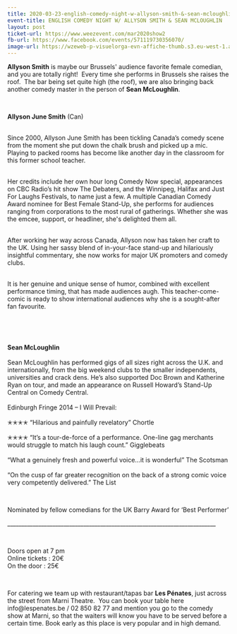 ```yaml
---
title: 2020-03-23-english-comedy-night-w-allyson-smith-&-sean-mcloughlin
event-title: ENGLISH COMEDY NIGHT W/ ALLYSON SMITH & SEAN MCLOUGHLIN
layout: post
ticket-url: https://www.weezevent.com/mar2020show2
fb-url: https://www.facebook.com/events/571119730356070/
image-url: https://wzeweb-p-visuelorga-evn-affiche-thumb.s3.eu-west-1.amazonaws.com/affiche_576223.thumb53700.1575810921.jpg
---
```

<p><strong>Allyson Smith</strong> is maybe our Brussels' audience favorite female comedian, and you are totally right!&nbsp; Every time she performs in Brussels she raises the roof.&nbsp; The bar being set quite high (the roof), we are also bringing back another comedy master in the person of <strong>Sean McLoughlin</strong>.</p><p>&nbsp;</p><p><strong>Allyson June Smith</strong> (Can)</p><p><br>Since 2000, Allyson June Smith has been tickling Canada’s comedy scene from the moment she put down the chalk brush and picked up a mic.<br>Playing to packed rooms has become like another day in the classroom for this former school teacher.</p><p><br>Her credits include her own hour long Comedy Now special, appearances on CBC Radio’s hit show The Debaters, and the Winnipeg, Halifax and Just For Laughs Festivals, to name just a few. A multiple Canadian Comedy Award nominee for Best Female Stand-Up, she performs for audiences ranging from corporations to the most rural of gatherings. Whether she was the emcee, support, or headliner, she's delighted them all.</p><p><br>After working her way across Canada, Allyson now has taken her craft to the UK. Using her sassy blend of in-your-face stand-up and hilariously insightful commentary, she now works for major UK promoters and comedy clubs.</p><p><br>It is her genuine and unique sense of humor, combined with excellent performance timing, that has made audiences augh. This teacher-come-comic is ready to show international audiences why she is a sought-after fan favourite.</p><p>&nbsp;</p><p>&nbsp;</p><p><strong>Sean McLoughlin</strong><br><br>Sean McLoughlin has performed gigs of all sizes right across the U.K. and internationally, from the big weekend clubs to the smaller independents, universities and crack dens. He’s also supported Doc Brown and Katherine Ryan on tour, and made an appearance on Russell Howard’s Stand-Up Central on Comedy Central.<br><br>Edinburgh Fringe 2014 – I Will Prevail:<br><br>✭✭✭✭ “Hilarious and painfully revelatory” Chortle<br><br>✭✭✭✭ “It’s a tour-de-force of a performance. One-line gag merchants would struggle to match his laugh count.” Gigglebeats<br><br>“What a genuinely fresh and powerful voice…it is wonderful” The Scotsman<br><br>“On the cusp of far greater recognition on the back of a strong comic voice very competently delivered.” The List</p><p>&nbsp;</p><p>Nominated by fellow comedians for the UK Barry Award for ‘Best Performer’</p><p>__________________________________________________________________________</p><p>&nbsp;</p><p><span>Doors open at 7 pm<br>Online tickets : 20€<br>On the door : 25€</span></p><p>&nbsp;</p><p><span>For catering we team up with restaurant/tapas bar <strong>Les Pénates</strong>, just across the street from Marni Theatre.&nbsp; You can book your table here info@lespenates.be / 02 850 82 77 and mention you go to the comedy show at Marni, so that the waiters will know you have to be served before a certain time. Book early as this place is very popular and in high demand.</span></p>
